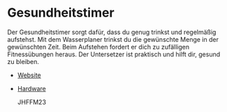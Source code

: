 # Gesundheitstimer
Der Gesundheitstimer sorgt dafür, dass du genug trinkst und regelmäßig aufstehst. Mit dem Wasserplaner trinkst du die gewünschte Menge in der gewünschten Zeit. Beim Aufstehen fordert er dich zu zufälligen Fitnessübungen heraus. Der Untersetzer ist praktisch und hilft dir, gesund zu bleiben.

* [Website](https://github.com/Jugendhackt/Gesundheitstimer-Website)
* [Hardware](https://github.com/Jugendhackt/Gesundheitstimer-hardware)

  JHFFM23
